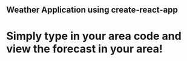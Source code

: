 ## Weather Application using create-react-app

# Simply type in your area code and view the forecast in your area!
